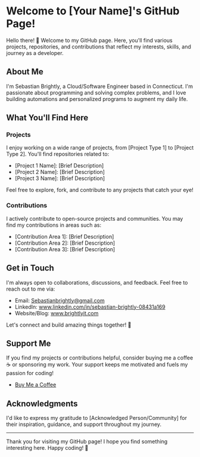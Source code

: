 # Welcome to [Your Name]'s GitHub Page!

Hello there! 👋 Welcome to my GitHub page. Here, you'll find various projects, repositories, and contributions that reflect my interests, skills, and journey as a developer.

## About Me

I'm Sebastian Brightly, a Cloud/Software Engineer based in Connecticut. I'm passionate about programming and solving complex problems, and I love building automations and personalized programs to augment my daily life.

## What You'll Find Here

### Projects

I enjoy working on a wide range of projects, from [Project Type 1] to [Project Type 2]. You'll find repositories related to:

- [Project 1 Name]: [Brief Description]
- [Project 2 Name]: [Brief Description]
- [Project 3 Name]: [Brief Description]

Feel free to explore, fork, and contribute to any projects that catch your eye!

### Contributions

I actively contribute to open-source projects and communities. You may find my contributions in areas such as:

- [Contribution Area 1]: [Brief Description]
- [Contribution Area 2]: [Brief Description]
- [Contribution Area 3]: [Brief Description]

## Get in Touch

I'm always open to collaborations, discussions, and feedback. Feel free to reach out to me via:

- Email: Sebastianbrightly@gmail.com
- LinkedIn: www.linkedin.com/in/sebastian-brightly-08431a169
- Website/Blog: www.brightlyit.com

Let's connect and build amazing things together! 🚀

## Support Me

If you find my projects or contributions helpful, consider buying me a coffee ☕️ or sponsoring my work. Your support keeps me motivated and fuels my passion for coding!

- [Buy Me a Coffee](link)

## Acknowledgments

I'd like to express my gratitude to [Acknowledged Person/Community] for their inspiration, guidance, and support throughout my journey.

---

Thank you for visiting my GitHub page! I hope you find something interesting here. Happy coding! 🌟
